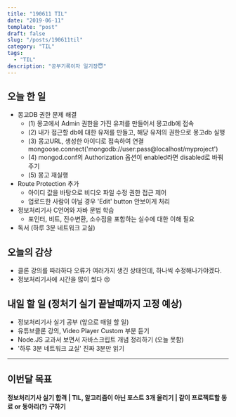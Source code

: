 ```yaml
---
title: "190611 TIL"
date: "2019-06-11"
template: "post"
draft: false
slug: "/posts/190611til"
category: "TIL"
tags:
  - "TIL"
description: "공부기록이자 일기장😇"
---
```


## 오늘 한 일

- 몽고DB 권한 문제 해결
  - (1) 몽고에서 Admin 권한을 가진 유저를 만들어서 몽고db에 접속
  - (2) 내가 접근할 db에 대한 유저를 만들고, 해당 유저의 권한으로 몽고db 실행
  - (3) 몽고URL, 생성한 아이디로 접속하여 연결mongoose.connect('mongodb://user:pass@localhost/myproject')
  - (4) mongod.conf의 Authorization 옵션이 enabled라면 disabled로 바꿔주기
  - (5) 몽고 재실행
- Route Protection 추가
  - 아이디 값을 바탕으로 비디오 파일 수정 권한 접근 제어
  - 업로드한 사람이 아닐 경우 'Edit' button 안보이게 처리
- 정보처리기사 C언어와 자바 문법 학습
  - 포인터, 비트, 진수변환, 소수점을 포함하는 실수에 대한 이해 필요
- 독서 (하루 3분 네트워크 교실)

## 오늘의 감상

- 클론 강의를 따라하다 오류가 여러가지 생긴 상태인데, 하나씩 수정해나가야겠다.
- 정보처리기사에 시간을 많이 썼다 😢

## 내일 할 일 (정처기 실기 끝날때까지 고정 예상)

- 정보처리기사 실기 공부 (앞으로 매일 할 일)
- 유튜브클론 강의, Video Player Custom 부분 듣기
- Node.JS 교과서 보면서 자바스크립트 개념 정리하기 (오늘 못함)
- '하루 3분 네트워크 교실' 진짜 3분만 읽기

---

## 이번달 목표

**정보처리기사 실기 합격 | TIL, 알고리즘이 아닌 포스트 3개 올리기 | 같이 프로젝트할 동료 or 동아리(?) 구하기**